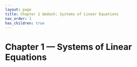```yaml
---
layout: page
title: Chapter 1 &mdash; Systems of Linear Equations
nav_order: 1
has_children: true
---
```


# Chapter 1 &mdash; Systems of Linear Equations

